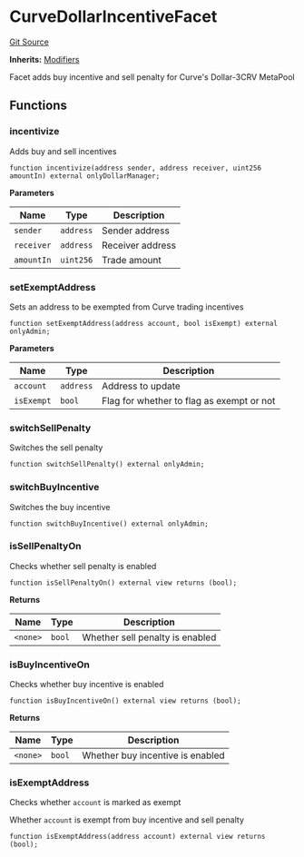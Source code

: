 # CurveDollarIncentiveFacet
[Git Source](https://github.com/ubiquity/ubiquity-dollar/blob/e88784f36aa579c1fdb9437e9ef9cdafefb31fa7/src/dollar/facets/CurveDollarIncentiveFacet.sol)

**Inherits:**
[Modifiers](/src/dollar/libraries/LibAppStorage.sol/contract.Modifiers.md)

Facet adds buy incentive and sell penalty for Curve's Dollar-3CRV MetaPool


## Functions
### incentivize

Adds buy and sell incentives


```solidity
function incentivize(address sender, address receiver, uint256 amountIn) external onlyDollarManager;
```
**Parameters**

|Name|Type|Description|
|----|----|-----------|
|`sender`|`address`|Sender address|
|`receiver`|`address`|Receiver address|
|`amountIn`|`uint256`|Trade amount|


### setExemptAddress

Sets an address to be exempted from Curve trading incentives


```solidity
function setExemptAddress(address account, bool isExempt) external onlyAdmin;
```
**Parameters**

|Name|Type|Description|
|----|----|-----------|
|`account`|`address`|Address to update|
|`isExempt`|`bool`|Flag for whether to flag as exempt or not|


### switchSellPenalty

Switches the sell penalty


```solidity
function switchSellPenalty() external onlyAdmin;
```

### switchBuyIncentive

Switches the buy incentive


```solidity
function switchBuyIncentive() external onlyAdmin;
```

### isSellPenaltyOn

Checks whether sell penalty is enabled


```solidity
function isSellPenaltyOn() external view returns (bool);
```
**Returns**

|Name|Type|Description|
|----|----|-----------|
|`<none>`|`bool`|Whether sell penalty is enabled|


### isBuyIncentiveOn

Checks whether buy incentive is enabled


```solidity
function isBuyIncentiveOn() external view returns (bool);
```
**Returns**

|Name|Type|Description|
|----|----|-----------|
|`<none>`|`bool`|Whether buy incentive is enabled|


### isExemptAddress

Checks whether `account` is marked as exempt

Whether `account` is exempt from buy incentive and sell penalty


```solidity
function isExemptAddress(address account) external view returns (bool);
```

